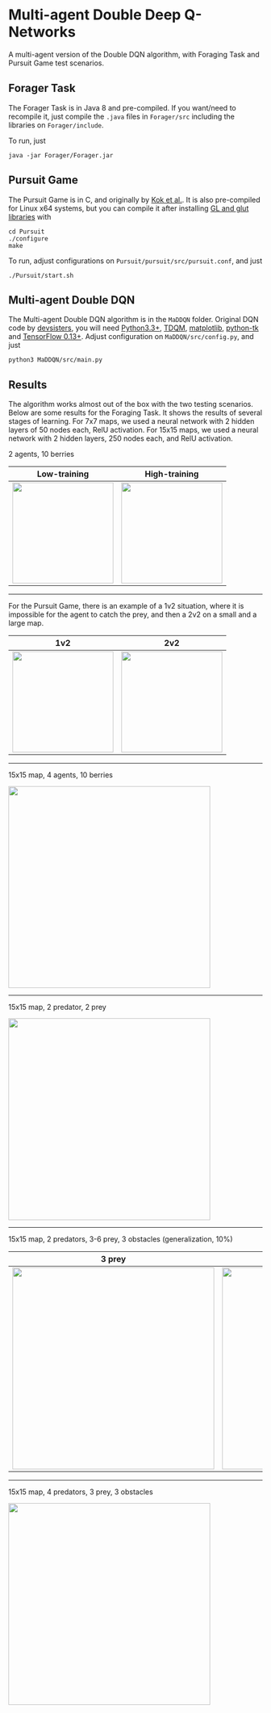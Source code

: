 # Multi-agent Double Deep Q-Networks
A multi-agent version of the Double DQN algorithm, with Foraging Task and Pursuit Game test scenarios.

## Forager Task

The Forager Task is in Java 8 and pre-compiled. If you want/need to recompile it, just compile the `.java` files in `Forager/src` including the libraries on `Forager/include`. 

To run, just

    java -jar Forager/Forager.jar

## Pursuit Game

The Pursuit Game is in C, and originally by [Kok et al.](https://staff.fnwi.uva.nl/a.visser/research/ias/trilearn/publications/b2hd-IAS-UVA-03-03.html). It is also pre-compiled for Linux x64 systems, but you can compile it after installing [GL and glut libraries](http://www.mesa3d.org) with

    cd Pursuit
    ./configure
    make

To run, adjust configurations on `Pursuit/pursuit/src/pursuit.conf`, and just

    ./Pursuit/start.sh

## Multi-agent Double DQN

The Multi-agent Double DQN algorithm is in the `MaDDQN` folder. Original DQN code by [devsisters](https://github.com/devsisters/DQN-tensorflow), you will need [Python3.3+](https://www.python.org/download/releases/3.0/), [TDQM](https://github.com/tqdm/tqdm), [matplotlib](http://matplotlib.org/), [python-tk](https://wiki.python.org/moin/TkInter) and [TensorFlow 0.13+](https://www.tensorflow.org/). Adjust configuration on `MaDDQN/src/config.py`, and just

    python3 MaDDQN/src/main.py
    
## Results
    
The algorithm works almost out of the box with the two testing scenarios. Below are some results for the Foraging Task. It shows the results of several stages of learning. For 7x7 maps, we used a neural network with 2 hidden layers of 50 nodes each, RelU activation. For 15x15 maps, we used a neural network with 2 hidden layers, 250 nodes each, and RelU activation.

2 agents, 10 berries 

Low-training            | High-training
:-------------------------:|:-------------------------:
<img src="https://cloud.githubusercontent.com/assets/9117323/22506905/c872a3b2-e87a-11e6-8b23-7fa81c620d1c.GIF" width="200">  | <img src="https://cloud.githubusercontent.com/assets/9117323/22506907/c89adf26-e87a-11e6-9ac2-51749c5a7445.GIF" width="200">

----

For the Pursuit Game, there is an example of a 1v2 situation, where it is impossible for the agent to catch the prey, and then a 2v2 on a small and a large map.

1v2         | 2v2
:-------------------------:|:-------------------------:
<img src="https://cloud.githubusercontent.com/assets/9117323/22506910/c89fc19e-e87a-11e6-9c11-87c9065f2c89.GIF" width="200"> | <img src="https://cloud.githubusercontent.com/assets/9117323/22506908/c89cfeaa-e87a-11e6-82d7-1abca7c8c9a5.GIF" width="200">

----

15x15 map, 4 agents, 10 berries

<img src="https://cloud.githubusercontent.com/assets/9117323/25333859/edd922c6-28e3-11e7-8d71-fee13deab4c6.GIF" width="400">

----

15x15 map, 2 predator, 2 prey

<img src="https://cloud.githubusercontent.com/assets/9117323/22506909/c89f27d4-e87a-11e6-8819-4922b1772133.GIF" width="400">

----

15x15 map, 2 predators, 3-6 prey, 3 obstacles (generalization, 10%)

3 prey            | 4 prey | 6 prey
:-------------------------:|:-------------------------:|:-------------------------:
<img src="https://cloud.githubusercontent.com/assets/9117323/24868699/c51d58a6-1e08-11e7-8cc6-8cd328652339.gif" width="400"> | <img src="https://cloud.githubusercontent.com/assets/9117323/24874701/815f2c9c-1e1d-11e7-90be-151a46e4f925.gif" width="400"> | <img src="https://cloud.githubusercontent.com/assets/9117323/24874896/120f54f6-1e1e-11e7-8912-4190101b556d.gif" width="400">

----

15x15 map, 4 predators, 3 prey, 3 obstacles

<img src="https://cloud.githubusercontent.com/assets/9117323/24865102/296e38ee-1dfe-11e7-8ac6-e16ed704a508.gif" width="400">
